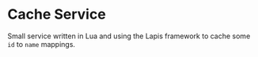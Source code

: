# Cache Service
Small service written in Lua and using the Lapis framework to cache some `id` to `name` mappings.
